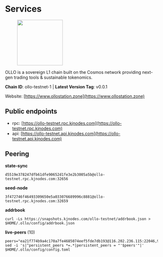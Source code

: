 # Services

<figure><img src="https://raw.githubusercontent.com/kj89/testnet_manuals/main/pingpub/logos/ollo.png" width="150" alt=""><figcaption></figcaption></figure>

OLLO is a sovereign L1 chain built on the Cosmos network providing  next-gen trading tools & sustainable tokenomics.

**Chain ID**: ollo-testnet-1 | **Latest Version Tag**: v0.0.1

Website: [https://www.ollostation.zone](https://www.ollostation.zone)


## Public endpoints

* rpc: [https://ollo-testnet.rpc.kjnodes.com](https://ollo-testnet.rpc.kjnodes.com)
* api: [https://ollo-testnet.api.kjnodes.com](https://ollo-testnet.api.kjnodes.com)

## Peering

**state-sync**

```
d5519e378247dfb61dfe90652d1fe3e2b3005a5b@ollo-testnet.rpc.kjnodes.com:32656
```

**seed-node**

```
3f472746f46493309650e5a033076689996c8881@ollo-testnet.rpc.kjnodes.com:32659
```

**addrbook**
```
curl -Ls https://snapshots.kjnodes.com/ollo-testnet/addrbook.json > $HOME/.ollo/config/addrbook.json
```

**live-peers** (10)
```
peers="ea21f774b9a4c170a7fe4685074eef5fde7db193@116.202.236.115:22046,98ea25336f87ebca4180c974e8b26aec55611ecb@173.212.226.128:32656,5b2e5dbcfd31d4ed97ea6b4cda76155841bf47f1@185.209.228.174:26656,d5519e378247dfb61dfe90652d1fe3e2b3005a5b@65.109.68.190:32656,d4696aba0fbb58a31b2736819ddecf699d787edb@38.242.159.61:26656,b76de75c13b2e80febbf574df981a2bfd28a7de1@65.108.124.172:28656,0bd4dce54aad2d9b67b992fd69b51694b43d3272@149.102.147.59:32656,e5f7aed51914aa6a841535ee5760e0042524e297@188.166.181.125:26656,ee0e8fabb1b7d0511a2733b62ac68a7919896c5a@212.8.240.13:32656,c5ffaa34423e83bf2d63c8780ead6977a19fa64e@65.109.30.117:36656"
sed -i 's|^persistent_peers *=.*|persistent_peers = "'$peers'"|' $HOME/.ollo/config/config.toml
```
